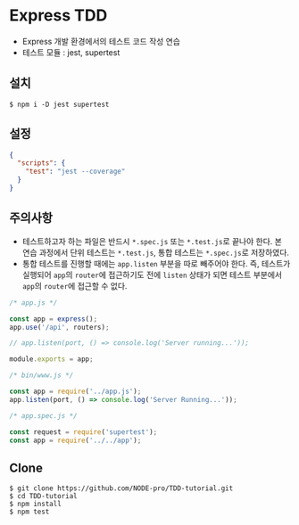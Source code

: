 # Express TDD

- Express 개발 환경에서의 테스트 코드 작성 연습
- 테스트 모듈 : jest, supertest

## 설치

```
$ npm i -D jest supertest
```

## 설정

```json
{
  "scripts": {
    "test": "jest --coverage"
  }
}
```

## 주의사항

- 테스트하고자 하는 파일은 반드시 `*.spec.js` 또는 `*.test.js`로 끝나야 한다. 본 연습 과정에서 단위 테스트는 `*.test.js`, 통합 테스트는 `*.spec.js`로 저장하였다.
- 통합 테스트를 진행할 때에는 `app.listen` 부분을 따로 빼주어야 한다. 즉, 테스트가 실행되어 `app`의 `router`에 접근하기도 전에 `listen` 상태가 되면 테스트 부분에서 `app`의 `router`에 접근할 수 없다.

```js
/* app.js */

const app = express();
app.use('/api', routers);

// app.listen(port, () => console.log('Server running...'));

module.exports = app;
```

```js
/* bin/www.js */

const app = require('../app.js');
app.listen(port, () => console.log('Server Running...'));
```

```js
/* app.spec.js */

const request = require('supertest');
const app = require('../../app');
```

## Clone

```
$ git clone https://github.com/NODE-pro/TDD-tutorial.git
$ cd TDD-tutorial
$ npm install
$ npm test
```
